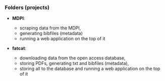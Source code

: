 ### Folders (projects)
- **MDPI**:
  - scraping data from the MDPI,
  - generating bibfiles (metadata)
  - running a web application on the top of it
    
- **fatcat**:
  - downloading data from the open access database,
  - storing PDFs, generating txt and bibfiles (metadata),
  - storing all to the database and running a web application on the top of it
